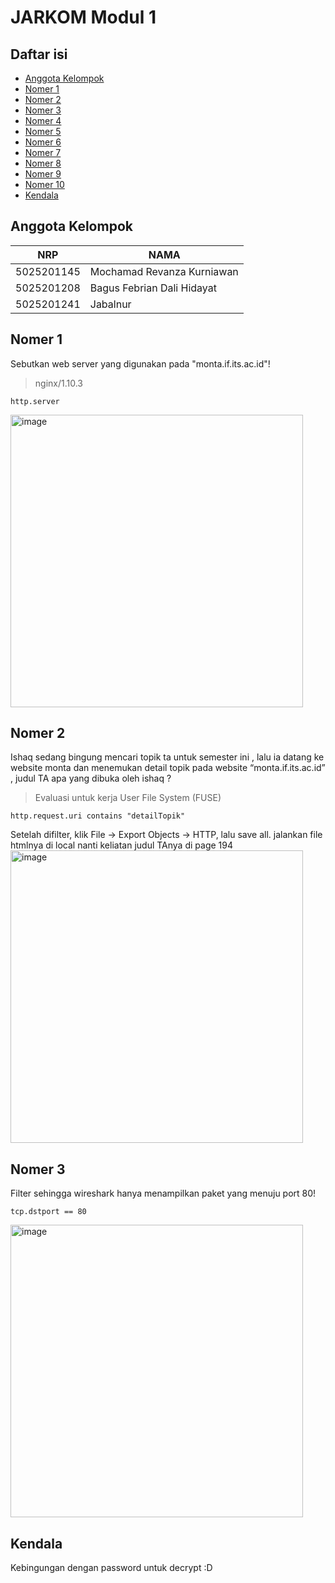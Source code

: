 # JARKOM Modul 1

## Daftar isi

- [Anggota Kelompok](#anggota-kelompok)
- [Nomer 1](#nomer-1)
- [Nomer 2](#nomer-2)
- [Nomer 3](#nomer-3)
- [Nomer 4](#nomer-4)
- [Nomer 5](#nomer-5)
- [Nomer 6](#nomer-6)
- [Nomer 7](#nomer-7)
- [Nomer 8](#nomer-8)
- [Nomer 9](#nomer-9)
- [Nomer 10](#nomer-10)
- [Kendala](#kendala)

## Anggota Kelompok

| NRP        | NAMA                       |
| ---------- | -------------------------- |
| 5025201145 | Mochamad Revanza Kurniawan |
| 5025201208 | Bagus Febrian Dali Hidayat |
| 5025201241 | Jabalnur                   |

## Nomer 1
Sebutkan web server yang digunakan pada "monta.if.its.ac.id"! 
> nginx/1.10.3
```
http.server
```
<img width="468" alt="image" src="https://user-images.githubusercontent.com/73029778/191952888-6bf88901-4d7c-4333-b747-2fd74a8069c6.png">

## Nomer 2
Ishaq sedang bingung mencari topik ta untuk semester ini , lalu ia datang ke website monta dan menemukan detail topik pada website “monta.if.its.ac.id” , judul TA apa yang dibuka oleh ishaq ?
> Evaluasi untuk kerja User File System  (FUSE)
```
http.request.uri contains "detailTopik"
```
Setelah difilter, klik File -> Export Objects -> HTTP, lalu save all. jalankan file htmlnya di local nanti keliatan judul TAnya di page 194
<img width="468" alt="image" src="https://user-images.githubusercontent.com/73029778/191953053-9c3f2639-1a1b-450c-8255-106e80ed287a.png">

## Nomer 3
Filter sehingga wireshark hanya menampilkan paket yang menuju port 80! 
```
tcp.dstport == 80
```
<img width="468" alt="image" src="https://user-images.githubusercontent.com/73029778/191953191-3a02710c-3616-4d04-ba09-ad2dd24bf47d.png">

## Kendala
Kebingungan dengan password untuk decrypt :D

